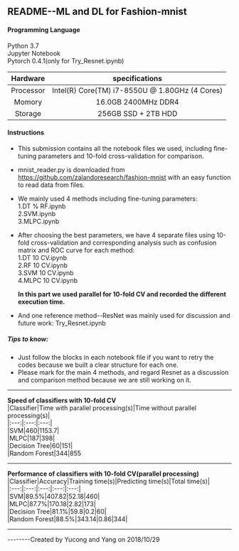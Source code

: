 README--ML and DL for Fashion-mnist
-------------
#### Programming Language  
Python 3.7  
Jupyter Notebook  
Pytorch 0.4.1(only for Try_Resnet.ipynb)  
 
|Hardware|specifications|
|:---:|:---:|  
|Processor|Intel(R) Core(TM) i7-8550U @ 1.80GHz (4 Cores)|  
|Momory|16.0GB 2400MHz DDR4|
|Storage|256GB SSD + 2TB HDD|

#### Instructions
* This submission contains all the notebook files we used, including fine-tuning parameters and 10-fold cross-validation for comparison.   
* mnist_reader.py is downloaded from https://github.com/zalandoresearch/fashion-mnist with an easy function to read data from files.  
* We mainly used 4 methods including fine-tuning parameters:  
1.DT % RF.ipynb  
2.SVM.ipynb  
3.MLPC.ipynb  
* After choosing the best parameters, we have 4 separate files using 10-fold cross-validation and corresponding analysis such as confusion matrix and ROC curve for each method:  
1.DT 10 CV.ipynb  
2.RF 10 CV.ipynb  
3.SVM 10 CV.ipynb  
4.MLPC 10 CV.ipynb  

  **In this part we used parallel for 10-fold CV and recorded the different execution time.**
* And one reference method--ResNet was mainly used for discussion and future work: 
Try_Resnet.ipynb

##### Tips to know:
* Just follow the blocks in each notebook file if you want to retry the codes because we built a clear structure for each one.  
* Please mark for the main 4 methods, and regard Resnet as a discussion and comparison method because we are still working on it.

-------------
**Speed of classifiers with 10-fold CV**  
|Classifier|Time with parallel processing(s)|Time without parallel processing(s)|  
|:---:|:---:|:---:|  
|SVM|460|1153.7|  
|MLPC|187|398|  
|Decision Tree|60|151|  
|Random Forest|344|855 

-------------
**Performance of classifiers with 10-fold CV(parallel processing)**  
|Classifier|Accuracy|Training time(s)|Predicting time(s)|Total time(s)|  
|:---:|:---:|:---:|:---:|:---:|  
|SVM|89.5%|407.82|52.18|460|  
|MLPC|87.7%|170.18|2.82|173|  
|Decision Tree|81.1%|59.8|0.2|60|  
|Random Forest|88.5%|343.14|0.86|344|  

-------------
--------Created by Yucong and Yang on 2018/10/29
